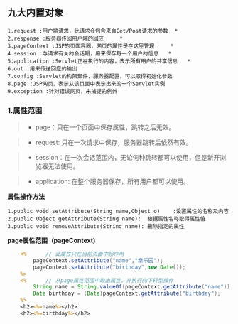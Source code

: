 ## 九大内置对象

```
1.request :用户端请求，此请求会包含来自Get/Post请求的参数	*
2.response :服务器传回用户端的回应		*
3.pageContext :JSP的页面容器，网页的属性是在这里管理		*
4.session :与请求有关的会话期，用来保存每一个用户的信息	*
5.application :Servlet正在执行的内容，表示所有用户的共享信息	*
6.out :用来传送回应的输出
7.config :Servlet的构架部件，服务器配置，可以取得初始化参数
8.page :JSP网页，表示从该页面中表示出来的一个Servlet实例
9.exception :针对错误网页，未捕捉的例外
```

### 1.属性范围

> * page：只在一个页面中保存属性，跳转之后无效。

> * request: 只在一次请求中保存，服务器跳转后依然有效。

> * session：在一次会话范围内，无论何种跳转都可以使用，但是新开浏览器无法使用。

> * application: 在整个服务器保存，所有用户都可以使用。

**属性操作方法**

```
1.public void setAttribute(String name,Object o)	:设置属性的名称及内容
2.public Object getAttribute(String name):	根据属性名称取得属性值
3.public void removeAttribute(String name):	删除指定的属性
```

**page属性范围（pageContext)**

```jsp
	<%		// 此属性只在当前页面中起作用
        pageContext.setAttribute("name","章乐园");
        pageContext.setAttribute("birthday",new Date());
    %>
    <%		// 从page属性范围中取出属性，并执行向下转型操作
        String name = String.valueOf(pageContext.getAttribute("name"));
        Date birthday = (Date)pageContext.getAttribute("birthday");
    %>
    <h2><%=name%></h2>
    <h2><%=birthday%></h2>
```

